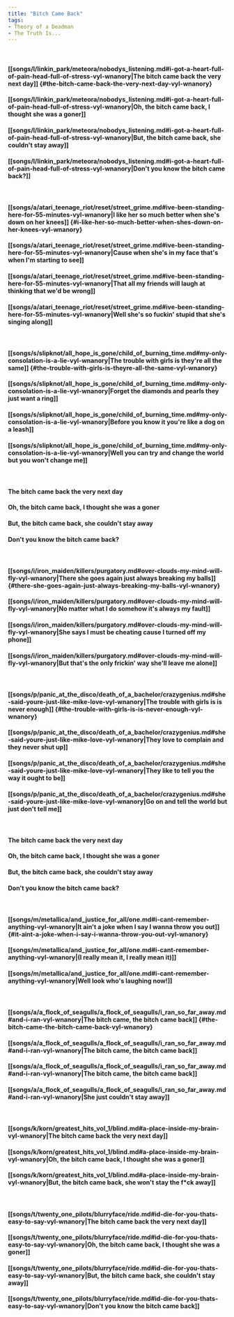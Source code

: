 ```yaml
---
title: "Bitch Came Back"
tags:
- Theory of a Deadman
- The Truth Is...
---
```

&nbsp;
#### [[songs/l/linkin_park/meteora/nobodys_listening.md#i-got-a-heart-full-of-pain-head-full-of-stress-vyl-wnanory|The bitch came back the very next day]] {#the-bitch-came-back-the-very-next-day-vyl-wnanory}
#### [[songs/l/linkin_park/meteora/nobodys_listening.md#i-got-a-heart-full-of-pain-head-full-of-stress-vyl-wnanory|Oh, the bitch came back, I thought she was a goner]]
#### [[songs/l/linkin_park/meteora/nobodys_listening.md#i-got-a-heart-full-of-pain-head-full-of-stress-vyl-wnanory|But, the bitch came back, she couldn't stay away]]
#### [[songs/l/linkin_park/meteora/nobodys_listening.md#i-got-a-heart-full-of-pain-head-full-of-stress-vyl-wnanory|Don't you know the bitch came back?]]
&nbsp;
#### [[songs/a/atari_teenage_riot/reset/street_grime.md#ive-been-standing-here-for-55-minutes-vyl-wnanory|I like her so much better when she's down on her knees]] {#i-like-her-so-much-better-when-shes-down-on-her-knees-vyl-wnanory}
#### [[songs/a/atari_teenage_riot/reset/street_grime.md#ive-been-standing-here-for-55-minutes-vyl-wnanory|Cause when she's in my face that's when I'm starting to see]]
#### [[songs/a/atari_teenage_riot/reset/street_grime.md#ive-been-standing-here-for-55-minutes-vyl-wnanory|That all my friends will laugh at thinking that we'd be wrong]]
#### [[songs/a/atari_teenage_riot/reset/street_grime.md#ive-been-standing-here-for-55-minutes-vyl-wnanory|Well she's so fuckin' stupid that she's singing along]]
&nbsp;
#### [[songs/s/slipknot/all_hope_is_gone/child_of_burning_time.md#my-only-consolation-is-a-lie-vyl-wnanory|The trouble with girls is they're all the same]] {#the-trouble-with-girls-is-theyre-all-the-same-vyl-wnanory}
#### [[songs/s/slipknot/all_hope_is_gone/child_of_burning_time.md#my-only-consolation-is-a-lie-vyl-wnanory|Forget the diamonds and pearls they just want a ring]]
#### [[songs/s/slipknot/all_hope_is_gone/child_of_burning_time.md#my-only-consolation-is-a-lie-vyl-wnanory|Before you know it you're like a dog on a leash]]
#### [[songs/s/slipknot/all_hope_is_gone/child_of_burning_time.md#my-only-consolation-is-a-lie-vyl-wnanory|Well you can try and change the world but you won't change me]]
&nbsp;
#### The bitch came back the very next day
#### Oh, the bitch came back, I thought she was a goner
#### But, the bitch came back, she couldn't stay away
#### Don't you know the bitch came back?
&nbsp;
#### [[songs/i/iron_maiden/killers/purgatory.md#over-clouds-my-mind-will-fly-vyl-wnanory|There she goes again just always breaking my balls]] {#there-she-goes-again-just-always-breaking-my-balls-vyl-wnanory}
#### [[songs/i/iron_maiden/killers/purgatory.md#over-clouds-my-mind-will-fly-vyl-wnanory|No matter what I do somehow it's always my fault]]
#### [[songs/i/iron_maiden/killers/purgatory.md#over-clouds-my-mind-will-fly-vyl-wnanory|She says I must be cheating cause I turned off my phone]]
#### [[songs/i/iron_maiden/killers/purgatory.md#over-clouds-my-mind-will-fly-vyl-wnanory|But that's the only frickin' way she'll leave me alone]]
&nbsp;
#### [[songs/p/panic_at_the_disco/death_of_a_bachelor/crazygenius.md#she-said-youre-just-like-mike-love-vyl-wnanory|The trouble with girls is is never enough]] {#the-trouble-with-girls-is-is-never-enough-vyl-wnanory}
#### [[songs/p/panic_at_the_disco/death_of_a_bachelor/crazygenius.md#she-said-youre-just-like-mike-love-vyl-wnanory|They love to complain and they never shut up]]
#### [[songs/p/panic_at_the_disco/death_of_a_bachelor/crazygenius.md#she-said-youre-just-like-mike-love-vyl-wnanory|They like to tell you the way it ought to be]]
#### [[songs/p/panic_at_the_disco/death_of_a_bachelor/crazygenius.md#she-said-youre-just-like-mike-love-vyl-wnanory|Go on and tell the world but just don't tell me]]
&nbsp;
#### The bitch came back the very next day
#### Oh, the bitch came back, I thought she was a goner
#### But, the bitch came back, she couldn't stay away
#### Don't you know the bitch came back?
&nbsp;
#### [[songs/m/metallica/and_justice_for_all/one.md#i-cant-remember-anything-vyl-wnanory|It ain't a joke when I say I wanna throw you out]] {#it-aint-a-joke-when-i-say-i-wanna-throw-you-out-vyl-wnanory}
#### [[songs/m/metallica/and_justice_for_all/one.md#i-cant-remember-anything-vyl-wnanory|(I really mean it, I really mean it)]]
#### [[songs/m/metallica/and_justice_for_all/one.md#i-cant-remember-anything-vyl-wnanory|Well look who's laughing now!]]
&nbsp;
#### [[songs/a/a_flock_of_seagulls/a_flock_of_seagulls/i_ran_so_far_away.md#and-i-ran-vyl-wnanory|The bitch came, the bitch came back]] {#the-bitch-came-the-bitch-came-back-vyl-wnanory}
#### [[songs/a/a_flock_of_seagulls/a_flock_of_seagulls/i_ran_so_far_away.md#and-i-ran-vyl-wnanory|The bitch came, the bitch came back]]
#### [[songs/a/a_flock_of_seagulls/a_flock_of_seagulls/i_ran_so_far_away.md#and-i-ran-vyl-wnanory|The bitch came, the bitch came back]]
#### [[songs/a/a_flock_of_seagulls/a_flock_of_seagulls/i_ran_so_far_away.md#and-i-ran-vyl-wnanory|She just couldn't stay away]]
&nbsp;
#### [[songs/k/korn/greatest_hits_vol_1/blind.md#a-place-inside-my-brain-vyl-wnanory|The bitch came back the very next day]]
#### [[songs/k/korn/greatest_hits_vol_1/blind.md#a-place-inside-my-brain-vyl-wnanory|Oh, the bitch came back, I thought she was a goner]]
#### [[songs/k/korn/greatest_hits_vol_1/blind.md#a-place-inside-my-brain-vyl-wnanory|But, the bitch came back, she won't stay the f*ck away]]
&nbsp;
#### [[songs/t/twenty_one_pilots/blurryface/ride.md#id-die-for-you-thats-easy-to-say-vyl-wnanory|The bitch came back the very next day]]
#### [[songs/t/twenty_one_pilots/blurryface/ride.md#id-die-for-you-thats-easy-to-say-vyl-wnanory|Oh, the bitch came back, I thought she was a goner]]
#### [[songs/t/twenty_one_pilots/blurryface/ride.md#id-die-for-you-thats-easy-to-say-vyl-wnanory|But, the bitch came back, she couldn't stay away]]
#### [[songs/t/twenty_one_pilots/blurryface/ride.md#id-die-for-you-thats-easy-to-say-vyl-wnanory|Don't you know the bitch came back]]
